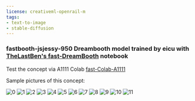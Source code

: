 ```yaml
---
license: creativeml-openrail-m
tags:
- text-to-image
- stable-diffusion
---
```

### fastbooth-jsjessy-950 Dreambooth model trained by eicu with [TheLastBen's fast-DreamBooth](https://colab.research.google.com/github/TheLastBen/fast-stable-diffusion/blob/main/fast-DreamBooth.ipynb) notebook


Test the concept via A1111 Colab [fast-Colab-A1111](https://colab.research.google.com/github/TheLastBen/fast-stable-diffusion/blob/main/fast_stable_diffusion_AUTOMATIC1111.ipynb)

Sample pictures of this concept:

  
  
  
  
  
  
  
  
  
  
  
  ![0](https://huggingface.co/eicu/fastbooth-jsjessy-950/resolve/main/sample_images/jsjessy_10.jpg)
      ![1](https://huggingface.co/eicu/fastbooth-jsjessy-950/resolve/main/sample_images/jsjessy_2.jpg)
      ![2](https://huggingface.co/eicu/fastbooth-jsjessy-950/resolve/main/sample_images/jsjessy_11.jpg)
      ![3](https://huggingface.co/eicu/fastbooth-jsjessy-950/resolve/main/sample_images/jsjessy_7.jpg)
      ![4](https://huggingface.co/eicu/fastbooth-jsjessy-950/resolve/main/sample_images/jsjessy_12.jpg)
      ![5](https://huggingface.co/eicu/fastbooth-jsjessy-950/resolve/main/sample_images/jsjessy_8.jpg)
      ![6](https://huggingface.co/eicu/fastbooth-jsjessy-950/resolve/main/sample_images/jsjessy_1.jpg)
      ![7](https://huggingface.co/eicu/fastbooth-jsjessy-950/resolve/main/sample_images/jsjessy_9.jpg)
      ![8](https://huggingface.co/eicu/fastbooth-jsjessy-950/resolve/main/sample_images/jsjessy_4.jpg)
      ![9](https://huggingface.co/eicu/fastbooth-jsjessy-950/resolve/main/sample_images/jsjessy_5.jpg)
      ![10](https://huggingface.co/eicu/fastbooth-jsjessy-950/resolve/main/sample_images/jsjessy_6.jpg)
      ![11](https://huggingface.co/eicu/fastbooth-jsjessy-950/resolve/main/sample_images/jsjessy_3.jpg)
      
